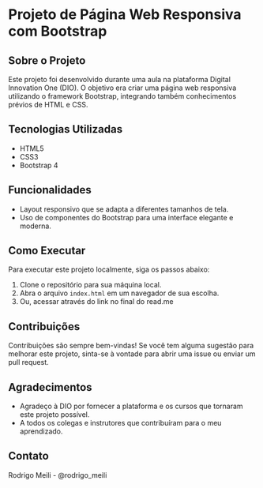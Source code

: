 # Projeto de Página Web Responsiva com Bootstrap

## Sobre o Projeto
Este projeto foi desenvolvido durante uma aula na plataforma Digital Innovation One (DIO). O objetivo era criar uma página web responsiva utilizando o framework Bootstrap, integrando também conhecimentos prévios de HTML e CSS.

## Tecnologias Utilizadas
- HTML5
- CSS3
- Bootstrap 4

## Funcionalidades
- Layout responsivo que se adapta a diferentes tamanhos de tela.
- Uso de componentes do Bootstrap para uma interface elegante e moderna.

## Como Executar
Para executar este projeto localmente, siga os passos abaixo:
1. Clone o repositório para sua máquina local.
2. Abra o arquivo `index.html` em um navegador de sua escolha.
3. Ou, acessar através do link no final do read.me

## Contribuições
Contribuições são sempre bem-vindas! Se você tem alguma sugestão para melhorar este projeto, sinta-se à vontade para abrir uma issue ou enviar um pull request.

## Agradecimentos
- Agradeço à DIO por fornecer a plataforma e os cursos que tornaram este projeto possível.
- A todos os colegas e instrutores que contribuíram para o meu aprendizado.

## Contato
Rodrigo Meili - @rodrigo_meili
